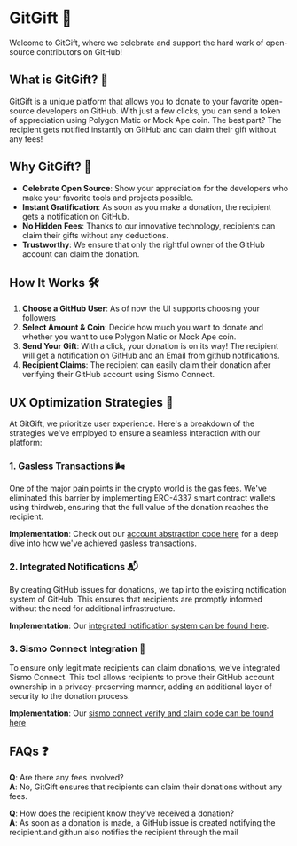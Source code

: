 # GitGift 🎁

Welcome to GitGift, where we celebrate and support the hard work of open-source contributors on GitHub!

## What is GitGift? 🤔

GitGift is a unique platform that allows you to donate to your favorite open-source developers on GitHub. With just a few clicks, you can send a token of appreciation using Polygon Matic or Mock Ape coin. The best part? The recipient gets notified instantly on GitHub and can claim their gift without any fees!

## Why GitGift? 🌟

- **Celebrate Open Source**: Show your appreciation for the developers who make your favorite tools and projects possible.
- **Instant Gratification**: As soon as you make a donation, the recipient gets a notification on GitHub.
- **No Hidden Fees**: Thanks to our innovative technology, recipients can claim their gifts without any deductions.
- **Trustworthy**: We ensure that only the rightful owner of the GitHub account can claim the donation.

## How It Works 🛠️

1. **Choose a GitHub User**: As of now the UI supports choosing your followers
2. **Select Amount & Coin**: Decide how much you want to donate and whether you want to use Polygon Matic or Mock Ape coin.
3. **Send Your Gift**: With a click, your donation is on its way! The recipient will get a notification on GitHub and an Email from github notifications.
4. **Recipient Claims**: The recipient can easily claim their donation after verifying their GitHub account using Sismo Connect.

## UX Optimization Strategies 🚀

At GitGift, we prioritize user experience. Here's a breakdown of the strategies we've employed to ensure a seamless interaction with our platform:

### 1. Gasless Transactions 🌬️

One of the major pain points in the crypto world is the gas fees. We've eliminated this barrier by implementing ERC-4337 smart contract wallets using thirdweb, ensuring that the full value of the donation reaches the recipient.

**Implementation**: Check out our [account abstraction code here](https://github.com/AvinashNayak27/gitGift/commit/a9faffe7406186cd4155f4c45e3e70e200486a51) for a deep dive into how we've achieved gasless transactions.

### 2. Integrated Notifications 📬

By creating GitHub issues for donations, we tap into the existing notification system of GitHub. This ensures that recipients are promptly informed without the need for additional infrastructure.

**Implementation**: Our [integrated notification system can be found here](https://github.com/AvinashNayak27/gitGift/commit/6e1f2540189094f9e8f554c256ffda776f68404a).

### 3. Sismo Connect Integration 🔐

To ensure only legitimate recipients can claim donations, we've integrated Sismo Connect. This tool allows recipients to prove their GitHub account ownership in a privacy-preserving manner, adding an additional layer of security to the donation process.

**Implementation**: Our [sismo connect verify and claim code can be found here ](https://github.com/AvinashNayak27/gitGift/commit/c32d578fdedfbf9badd7291e0583c0d745fe503e)


## FAQs ❓

**Q**: Are there any fees involved?  
**A**: No, GitGift ensures that recipients can claim their donations without any fees.

**Q**: How does the recipient know they've received a donation?  
**A**: As soon as a donation is made, a GitHub issue is created notifying the recipient.and githun also notifies the recipient through the mail
